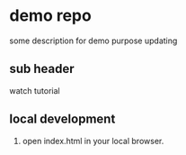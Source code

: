 # demo repo

some description for demo purpose
updating

## sub header

watch tutorial

## local development

1. open index.html in your local browser.